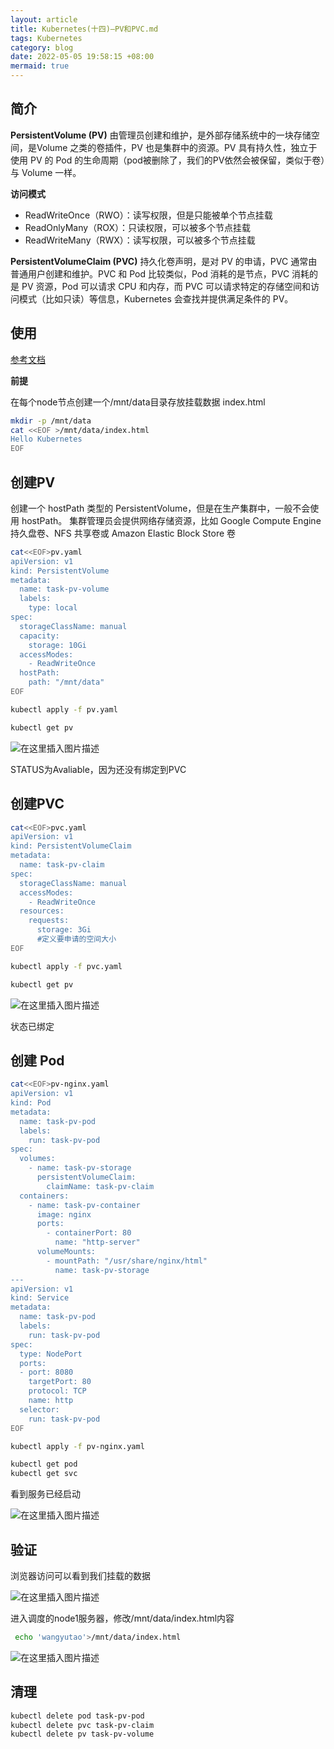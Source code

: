 ```yaml
---
layout: article
title: Kubernetes(十四)—PV和PVC.md
tags: Kubernetes
category: blog
date: 2022-05-05 19:58:15 +08:00
mermaid: true
---
```

## 简介

**PersistentVolume (PV)** 由管理员创建和维护，是外部存储系统中的一块存储空间，是Volume 之类的卷插件，PV 也是集群中的资源。PV 具有持久性，独立于使用 PV 的 Pod 的生命周期（pod被删除了，我们的PV依然会被保留，类似于卷）与 Volume 一样。

**访问模式**
- ReadWriteOnce（RWO）：读写权限，但是只能被单个节点挂载
- ReadOnlyMany（ROX）：只读权限，可以被多个节点挂载
- ReadWriteMany（RWX）：读写权限，可以被多个节点挂载

**PersistentVolumeClaim (PVC)** 持久化卷声明，是对 PV 的申请，PVC 通常由普通用户创建和维护。PVC 和 Pod 比较类似，Pod 消耗的是节点，PVC 消耗的是 PV 资源，Pod 可以请求 CPU 和内存，而 PVC 可以请求特定的存储空间和访问模式（比如只读）等信息，Kubernetes 会查找并提供满足条件的 PV。

## 使用
[参考文档](https://kubernetes.io/zh/docs/tasks/configure-pod-container/configure-persistent-volume-storage/)

**前提**

在每个node节点创建一个/mnt/data目录存放挂载数据
 index.html
 
```bash
mkdir -p /mnt/data
cat <<EOF >/mnt/data/index.html
Hello Kubernetes
EOF
```
## 创建PV
创建一个 hostPath 类型的 PersistentVolume，但是在生产集群中，一般不会使用 hostPath。 集群管理员会提供网络存储资源，比如 Google Compute Engine 持久盘卷、NFS 共享卷或 Amazon Elastic Block Store 卷
```bash
cat<<EOF>pv.yaml
apiVersion: v1
kind: PersistentVolume
metadata:
  name: task-pv-volume
  labels:
    type: local
spec:
  storageClassName: manual
  capacity:
    storage: 10Gi
  accessModes:
    - ReadWriteOnce
  hostPath:
    path: "/mnt/data"
EOF
```

```bash
kubectl apply -f pv.yaml 
```
```bash
kubectl get pv
```
![在这里插入图片描述](https://img-blog.csdnimg.cn/d0c4bce633794babb26a3f9610627a68.png)

STATUS为Avaliable，因为还没有绑定到PVC

## 创建PVC

```bash
cat<<EOF>pvc.yaml
apiVersion: v1
kind: PersistentVolumeClaim
metadata:
  name: task-pv-claim
spec:
  storageClassName: manual
  accessModes:
    - ReadWriteOnce
  resources:
    requests:
      storage: 3Gi 
      #定义要申请的空间大小
EOF
```

```bash
kubectl apply -f pvc.yaml 
```
```bash
kubectl get pv
```
![在这里插入图片描述](https://img-blog.csdnimg.cn/82467552d99149a8898dce67e19f4b0e.png)

状态已绑定

## 创建 Pod

```bash
cat<<EOF>pv-nginx.yaml
apiVersion: v1
kind: Pod
metadata:
  name: task-pv-pod
  labels:
    run: task-pv-pod
spec:
  volumes:
    - name: task-pv-storage
      persistentVolumeClaim:
        claimName: task-pv-claim
  containers:
    - name: task-pv-container
      image: nginx
      ports:
        - containerPort: 80
          name: "http-server"
      volumeMounts:
        - mountPath: "/usr/share/nginx/html"
          name: task-pv-storage
---
apiVersion: v1
kind: Service
metadata:
  name: task-pv-pod
  labels:
    run: task-pv-pod
spec:
  type: NodePort
  ports:
  - port: 8080
    targetPort: 80
    protocol: TCP
    name: http
  selector:
    run: task-pv-pod
EOF
```

```bash
kubectl apply -f pv-nginx.yaml 
```

```bash
kubectl get pod
kubectl get svc
```
看到服务已经启动

![在这里插入图片描述](https://img-blog.csdnimg.cn/c459218f5a37489e908933a4b7bb5c47.png)

## 验证

浏览器访问可以看到我们挂载的数据

![在这里插入图片描述](https://img-blog.csdnimg.cn/3bdc3de0290f44b79a8d7b3dc59ebd60.png)

进入调度的node1服务器，修改/mnt/data/index.html内容

```bash
 echo 'wangyutao'>/mnt/data/index.html
```

![在这里插入图片描述](https://img-blog.csdnimg.cn/e83fdde8b62c441aa66251b04d860dfc.png)

## 清理

```bash
kubectl delete pod task-pv-pod
kubectl delete pvc task-pv-claim
kubectl delete pv task-pv-volume
```
